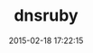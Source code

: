 ---
layout: post
title:  "dnsruby"
repo:   "alexdalitz/dnsruby"
date:   2015-02-18 17:22:15
gemurl: https://github.com/alexdalitz/dnsruby
---